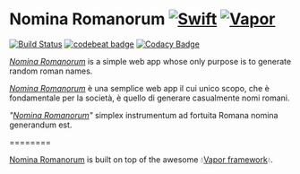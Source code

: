 # Nomina Romanorum [![Swift](https://img.shields.io/badge/Swift-4.0.2-orange.svg?style=flat)](https://swift.org/) [![Vapor](https://img.shields.io/badge/Vapor-2.3.0-7bb3d8.svg)](https://github.com/vapor/vapor)
[![Build Status](https://travis-ci.org/Walkersneps/Nomina-Romanorum.svg?branch=master)](https://travis-ci.org/Walkersneps/Nomina-Romanorum) [![codebeat badge](https://codebeat.co/badges/58aa4523-37d2-4708-8b1c-cab1d6a5b8f6)](https://codebeat.co/projects/github-com-walkersneps-nomina-romanorum-master) [![Codacy Badge](https://api.codacy.com/project/badge/Grade/caf3ac925c074d59a7500ea9ff164f78)](https://www.codacy.com/app/walkersneps/Nomina-Romanorum?utm_source=github.com&amp;utm_medium=referral&amp;utm_content=Walkersneps/Nomina-Romanorum&amp;utm_campaign=Badge_Grade)

_[Nomina Romanorum]_ is a simple web app whose only purpose is to generate random roman names.

_[Nomina Romanorum]_ è una semplice web app il cui unico scopo, che è fondamentale per la società, è quello di generare casualmente nomi romani.

_"[Nomina Romanorum]"_ simplex instrumentum ad fortuita Romana nomina generandum est.

========

[Nomina Romanorum] is built on top of the awesome 💧[Vapor framework](https://github.com/vapor/vapor)💧.



[Nomina Romanorumx]: https://roma.sneps.xyz
[Nomina Romanorum]: https://roma.vapor.cloud
